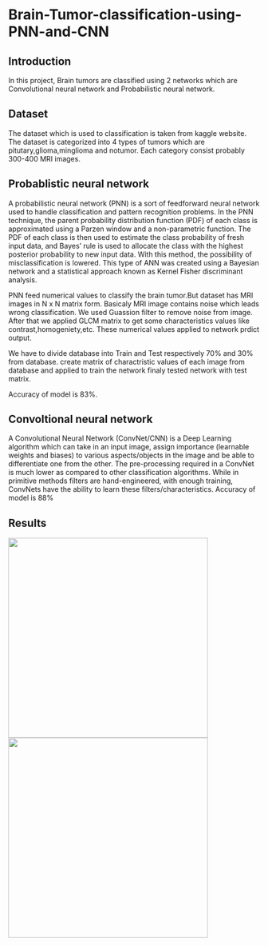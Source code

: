 # Brain-Tumor-classification-using-PNN-and-CNN
## Introduction
In this project, Brain tumors are classified using 2 networks which are Convolutional neural network and Probabilistic neural network.
## Dataset
The dataset which is used to classification is taken from kaggle website. The dataset is categorized into 4 types of tumors which are pitutary,glioma,minglioma and notumor.
Each category consist probably 300-400 MRI images.
## Probablistic  neural network
A probabilistic neural network (PNN) is a sort of feedforward neural network used to handle classification and pattern recognition problems. In the PNN technique, the parent probability distribution function (PDF) of each class is approximated using a Parzen window and a non-parametric function. The PDF of each class is then used to estimate the class probability of fresh input data, and Bayes’ rule is used to allocate the class with the highest posterior probability to new input data. With this method, the possibility of misclassification is lowered. This type of ANN was created using a Bayesian network and a statistical approach known as Kernel Fisher discriminant analysis.

PNN feed numerical values to classify the brain tumor.But dataset has MRI images in N x N matrix form. Basicaly MRI image contains noise which leads wrong classification.
We used Guassion filter to remove noise from image. After that we applied GLCM matrix to get some characteristics values like contrast,homogeniety,etc. These numerical values applied to network prdict output.

We have to divide database into Train and Test respectively 70% and 30% from database. create matrix of charactristic values of each image from database and applied to train the network
finaly tested network with test matrix.

Accuracy of model is 83%.

## Convoltional  neural network
A Convolutional Neural Network (ConvNet/CNN) is a Deep Learning algorithm which can take in an input image, assign importance (learnable weights and biases) to various aspects/objects in the image and be able to differentiate one from the other. The pre-processing required in a ConvNet is much lower as compared to other classification algorithms. While in primitive methods filters are hand-engineered, with enough training, ConvNets have the ability to learn these filters/characteristics.
Accuracy of model is 88%


## Results
<p float="middle">
  <img src="https://user-images.githubusercontent.com/70106840/190430642-5ef0789c-233a-485c-ad37-c55a86c4fc0f.jpg" width="400" />
  <img src="https://user-images.githubusercontent.com/70106840/190430650-653247a8-5579-4a09-ac2f-4954dc48f638.jpg" width="400" /> 
  
</p>

